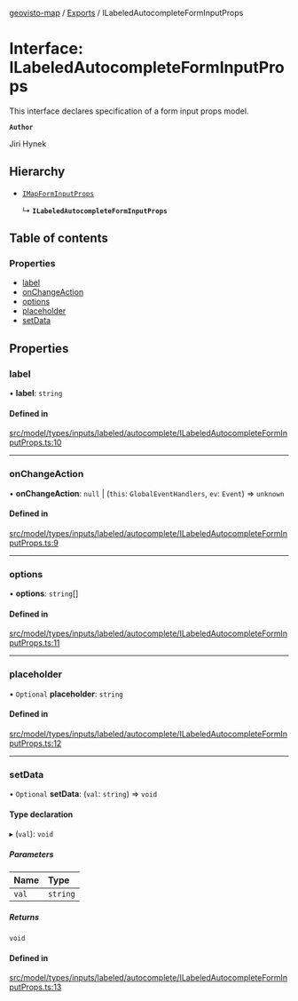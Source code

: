 [geovisto-map](../README.md) / [Exports](../modules.md) / ILabeledAutocompleteFormInputProps

# Interface: ILabeledAutocompleteFormInputProps

This interface declares specification of a form input props model.

**`Author`**

Jiri Hynek

## Hierarchy

- [`IMapFormInputProps`](IMapFormInputProps.md)

  ↳ **`ILabeledAutocompleteFormInputProps`**

## Table of contents

### Properties

- [label](ILabeledAutocompleteFormInputProps.md#label)
- [onChangeAction](ILabeledAutocompleteFormInputProps.md#onchangeaction)
- [options](ILabeledAutocompleteFormInputProps.md#options)
- [placeholder](ILabeledAutocompleteFormInputProps.md#placeholder)
- [setData](ILabeledAutocompleteFormInputProps.md#setdata)

## Properties

### label

• **label**: `string`

#### Defined in

[src/model/types/inputs/labeled/autocomplete/ILabeledAutocompleteFormInputProps.ts:10](https://github.com/geovisto/geovisto-map/blob/e22d774889dbc28cc1ec62933ecf6bab6690f172/src/model/types/inputs/labeled/autocomplete/ILabeledAutocompleteFormInputProps.ts#L10)

___

### onChangeAction

• **onChangeAction**: ``null`` \| (`this`: `GlobalEventHandlers`, `ev`: `Event`) => `unknown`

#### Defined in

[src/model/types/inputs/labeled/autocomplete/ILabeledAutocompleteFormInputProps.ts:9](https://github.com/geovisto/geovisto-map/blob/e22d774889dbc28cc1ec62933ecf6bab6690f172/src/model/types/inputs/labeled/autocomplete/ILabeledAutocompleteFormInputProps.ts#L9)

___

### options

• **options**: `string`[]

#### Defined in

[src/model/types/inputs/labeled/autocomplete/ILabeledAutocompleteFormInputProps.ts:11](https://github.com/geovisto/geovisto-map/blob/e22d774889dbc28cc1ec62933ecf6bab6690f172/src/model/types/inputs/labeled/autocomplete/ILabeledAutocompleteFormInputProps.ts#L11)

___

### placeholder

• `Optional` **placeholder**: `string`

#### Defined in

[src/model/types/inputs/labeled/autocomplete/ILabeledAutocompleteFormInputProps.ts:12](https://github.com/geovisto/geovisto-map/blob/e22d774889dbc28cc1ec62933ecf6bab6690f172/src/model/types/inputs/labeled/autocomplete/ILabeledAutocompleteFormInputProps.ts#L12)

___

### setData

• `Optional` **setData**: (`val`: `string`) => `void`

#### Type declaration

▸ (`val`): `void`

##### Parameters

| Name | Type |
| :------ | :------ |
| `val` | `string` |

##### Returns

`void`

#### Defined in

[src/model/types/inputs/labeled/autocomplete/ILabeledAutocompleteFormInputProps.ts:13](https://github.com/geovisto/geovisto-map/blob/e22d774889dbc28cc1ec62933ecf6bab6690f172/src/model/types/inputs/labeled/autocomplete/ILabeledAutocompleteFormInputProps.ts#L13)

